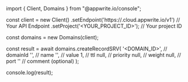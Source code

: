 import { Client, Domains } from "@appwrite.io/console";

const client = new Client()
    .setEndpoint('https://<REGION>.cloud.appwrite.io/v1') // Your API Endpoint
    .setProject('<YOUR_PROJECT_ID>'); // Your project ID

const domains = new Domains(client);

const result = await domains.createRecordSRV(
    '<DOMAIN_ID>', // domainId
    '<NAME>', // name
    '<VALUE>', // value
    1, // ttl
    null, // priority
    null, // weight
    null, // port
    '<COMMENT>' // comment (optional)
);

console.log(result);

